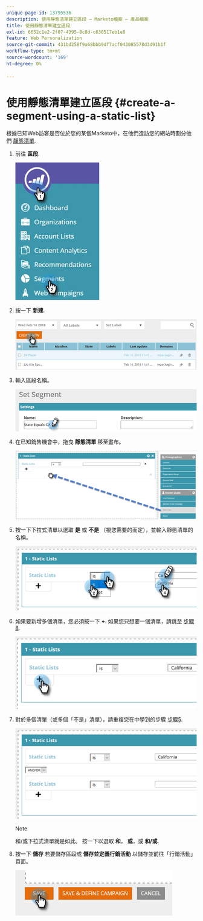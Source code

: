 ```yaml
---
unique-page-id: 13795536
description: 使用靜態清單建立區段 — Marketo檔案 — 產品檔案
title: 使用靜態清單建立區段
exl-id: 6652c1e2-2f07-4395-8c8d-c630517eb1e8
feature: Web Personalization
source-git-commit: 431bd258f9a68bbb9df7acf043085578d3d91b1f
workflow-type: tm+mt
source-wordcount: '169'
ht-degree: 0%

---
```


# 使用靜態清單建立區段 {#create-a-segment-using-a-static-list}

根據已知Web訪客是否位於您的某個Marketo中，在他們造訪您的網站時劃分他們 [靜態清單](/help/marketo/product-docs/core-marketo-concepts/smart-lists-and-static-lists/static-lists/understanding-static-lists.md).

1. 前往 **區段**.

   ![](assets/1.jpg)

1. 按一下 **新建**.

   ![](assets/two.png)

1. 輸入區段名稱。

   ![](assets/three.png)

1. 在已知銷售機會中，拖曳 **靜態清單** 移至畫布。

   ![](assets/four-2.png)

1. 按一下下拉式清單以選取 **是** 或 **不是** （視您需要的而定），並輸入靜態清單的名稱。

   ![](assets/five-2.png)

1. 如果要新增多個清單，您必須按一下 **+**. 如果您只想要一個清單，請跳至 [步驟8](#eight).

   ![](assets/six-1.png)

1. 對於多個清單（或多個「不是」清單），請重複您在中學到的步驟 [步驟5](#five).

   ![](assets/seven-2.png)

   >[!NOTE]
   >
   >和/或下拉式清單就是如此。 按一下以選取 **和**， **或**，或 **和/或**.

1. 按一下 **儲存** 若要儲存區段或 **儲存並定義行銷活動** 以儲存並前往「行銷活動」頁面。

   ![](assets/eight-1.png)
